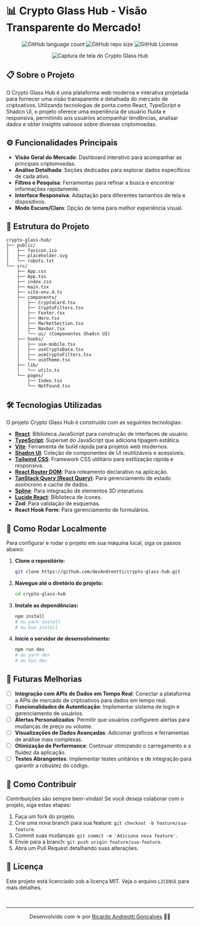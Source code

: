 # 📊 Crypto Glass Hub - Visão Transparente do Mercado!
<p align="center">
  <!-- Contador de linguagens do GitHub -->
  <img alt="GitHub language count" src="https://img.shields.io/github/languages/count/devAndreotti/crypto-glass-hub?color=FFF&labelColor=3b2f4b&style=flat-square">
  <!-- Tamanho do repositório no GitHub -->
  <img alt="GitHub repo size" src="https://img.shields.io/github/repo-size/devAndreotti/crypto-glass-hub?color=FFF&labelColor=3b2f4b&style=flat-square">
  <!-- Licença do GitHub -->
  <img alt="GitHub License" src="https://img.shields.io/github/license/devAndreotti/crypto-glass-hub?color=FFF&labelColor=3b2f4b&style=flat-square">
</p>

<div align="center">
  <img src="./project-01.png" alt="Captura de tela do Crypto Glass Hub">
</div>

## 📋 Sobre o Projeto
O Crypto Glass Hub é uma plataforma web moderna e interativa projetada para fornecer uma visão transparente e detalhada do mercado de criptoativos. Utilizando tecnologias de ponta como React, TypeScript e Shadcn UI, o projeto oferece uma experiência de usuário fluida e responsiva, permitindo aos usuários acompanhar tendências, analisar dados e obter insights valiosos sobre diversas criptomoedas.

## ⚙️ Funcionalidades Principais
- **Visão Geral do Mercado**: Dashboard interativo para acompanhar as principais criptomoedas.
- **Análise Detalhada**: Seções dedicadas para explorar dados específicos de cada ativo.
- **Filtros e Pesquisa**: Ferramentas para refinar a busca e encontrar informações rapidamente.
- **Interface Responsiva**: Adaptação para diferentes tamanhos de tela e dispositivos.
- **Modo Escuro/Claro**: Opção de tema para melhor experiência visual.

## 📂 Estrutura do Projeto
```
crypto-glass-hub/
├── public/
│   ├── favicon.ico
│   ├── placeholder.svg
│   └── robots.txt
└── src/
    ├── App.css
    ├── App.tsx
    ├── index.css
    ├── main.tsx
    ├── vite-env.d.ts
    ├── components/
    │   ├── CryptoCard.tsx
    │   ├── CryptoFilters.tsx
    │   ├── Footer.tsx
    │   ├── Hero.tsx
    │   ├── MarketSection.tsx
    │   ├── Navbar.tsx
    │   └── ui/ (Componentes Shadcn UI)
    ├── hooks/
    │   ├── use-mobile.tsx
    │   ├── useCryptoData.tsx
    │   ├── useCryptoFilters.tsx
    │   └── useTheme.tsx
    ├── lib/
    │   └── utils.ts
    └── pages/
        ├── Index.tsx
        └── NotFound.tsx
```

## 🛠 Tecnologias Utilizadas
O projeto Crypto Glass Hub é construído com as seguintes tecnologias:
- **[React](https://react.dev/)**: Biblioteca JavaScript para construção de interfaces de usuário.
- **[TypeScript](https://www.typescriptlang.org/)**: Superset do JavaScript que adiciona tipagem estática.
- **[Vite](https://vitejs.dev/)**: Ferramenta de build rápida para projetos web modernos.
- **[Shadcn UI](https://ui.shadcn.com/)**: Coleção de componentes de UI reutilizáveis e acessíveis.
- **[Tailwind CSS](https://tailwindcss.com/)**: Framework CSS utilitário para estilização rápida e responsiva.
- **[React Router DOM](https://reactrouter.com/)**: Para roteamento declarativo na aplicação.
- **[TanStack Query (React Query)](https://tanstack.com/query/latest/docs/react/overview)**: Para gerenciamento de estado assíncrono e cache de dados.
- **[Spline](https://spline.design/)**: Para integração de elementos 3D interativos.
- **[Lucide React](https://lucide.dev/guide/packages/lucide-react)**: Biblioteca de ícones.
- **Zod**: Para validação de esquemas.
- **React Hook Form**: Para gerenciamento de formulários.

## 🚀 Como Rodar Localmente
Para configurar e rodar o projeto em sua máquina local, siga os passos abaixo:

1.  **Clone o repositório:**
    ```bash
    git clone https://github.com/devAndreotti/crypto-glass-hub.git
    ```

2.  **Navegue até o diretório do projeto:**
    ```bash
    cd crypto-glass-hub
    ```

3.  **Instale as dependências:**
    ```bash
    npm install
    # ou yarn install
    # ou bun install
    ```

4.  **Inicie o servidor de desenvolvimento:**
    ```bash
    npm run dev
    # ou yarn dev
    # ou bun dev
    ```

## 🚀 Futuras Melhorias
- [ ] **Integração com APIs de Dados em Tempo Real**: Conectar a plataforma a APIs de mercado de criptoativos para dados em tempo real.
- [ ] **Funcionalidades de Autenticação**: Implementar sistema de login e gerenciamento de usuários.
- [ ] **Alertas Personalizados**: Permitir que usuários configurem alertas para mudanças de preço ou volume.
- [ ] **Visualizações de Dados Avançadas**: Adicionar gráficos e ferramentas de análise mais complexas.
- [ ] **Otimização de Performance**: Continuar otimizando o carregamento e a fluidez da aplicação.
- [ ] **Testes Abrangentes**: Implementar testes unitários e de integração para garantir a robustez do código.

## 💪 Como Contribuir
Contribuições são sempre bem-vindas! Se você deseja colaborar com o projeto, siga estas etapas:
1. Faça um fork do projeto.
2. Crie uma nova branch para sua feature: `git checkout -b feature/sua-feature`.
3. Commit suas mudanças: `git commit -m 'Adiciona nova feature'`.
4. Envie para a branch: `git push origin feature/sua-feature`.
5. Abra um Pull Request detalhando suas alterações.

## 📝 Licença
Este projeto está licenciado sob a licença MIT. Veja o arquivo `LICENSE` para mais detalhes.

<br>

---

<p align="center">
  Desenvolvido com ☕ por <a href="https://github.com/devAndreotti">Ricardo Andreotti Gonçalves</a> 🧑‍💻
</p>
